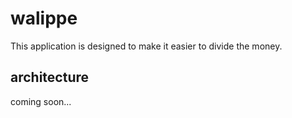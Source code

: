 # walippe
This application is designed to make it easier to divide the money.

## architecture
coming soon...

